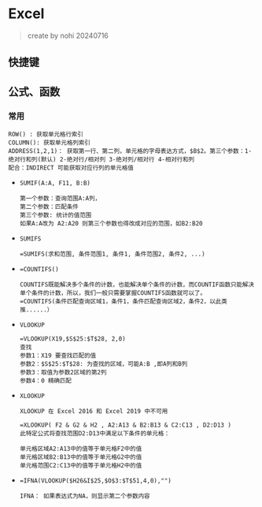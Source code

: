 # Excel

> create by nohi 20240716

## 快捷键



## 公式、函数

### 常用

```
ROW() : 获取单元格行索引
COLUMN(): 获取单元格列索引
ADDRESS(1,2,1)： 获取第一行、第二列，单元格的字母表达方式，$B$2。第三个参数：1-绝对行和列(默认) 2-绝对行/相对列 3-绝对列/相对行 4-相对行和列
配合：INDIRECT 可能获取对应行列的单元格值
```

* `SUMIF(A:A, F11, B:B)`

  ```
  第一个参数：查询范围A:A列，
  第二个参数：匹配条件
  第三个参数: 统计的值范围
  如果A:A改为 A2:A20 则第三个参数也得改成对应的范围，如B2:B20
  ```
  
* `SUMIFS`

  ```
  =SUMIFS(求和范围, 条件范围1, 条件1, 条件范围2, 条件2, ...)
  ```

* `=COUNTIFS()`

  ```
  COUNTIFS既能解决多个条件的计数，也能解决单个条件的计数，而COUNTIF函数只能解决单个条件的计数，所以，我们一般只需要掌握COUNTIFS函数就可以了。
  =COUNTIFS(条件匹配查询区域1，条件1，条件匹配查询区域2，条件2，以此类推......）
  ```

* `VLOOKUP`

  ```
  =VLOOKUP(X19,$S$25:$T$28, 2,0)
  查找
  参数1：X19 要查找匹配的值
  参数2：$S$25:$T$28: 为查找的区域，可能A:B ,即A列和B列
  参数3：取值为参数2区域的第2列
  参数4：0 精确匹配
  ```
  
* `XLOOKUP`

  ```
  XLOOKUP 在 Excel 2016 和 Excel 2019 中不可用
  
  =XLOOKUP( F2 & G2 & H2 , A2:A13 & B2:B13 & C2:C13 , D2:D13 )
  此特定公式将查找范围D2:D13中满足以下条件的单元格：
  
  单元格区域A2:A13中的值等于单元格F2中的值
  单元格区域B2:B13中的值等于单元格G2中的值
  单元格范围C2:C13中的值等于单元格H2中的值
  ```

* `=IFNA(VLOOKUP($H26&I$25,$O$3:$T$51,4,0),"")`

  ```
  IFNA： 如果表达式为NA，则显示第二个参数内容
  ```

  